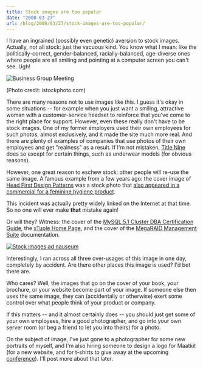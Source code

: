 ```yaml
---
title: Stock images are too popular
date: "2008-03-27"
url: /blog/2008/03/27/stock-images-are-too-popular/
---
```

<p>I have an ingrained (possibly even genetic) aversion to stock images.  Actually, not all stock: just the vacuous kind.  You know what I mean: like  the  politically-correct, gender-balanced, racially-balanced, age-diverse ones where people are all smiling and pointing at a computer screen you can't see.  Ugh!</p>

<p><img src='http://www.xaprb.com/media/2008/03/business_group_meeting.jpg' alt='Business Group Meeting' /></p>

<p>(Photo credit: istockphoto.com)</p>

<p>There are many reasons not to use images like this.  I guess it's okay in some situations -- for example when you just want a smiling, attractive woman with a customer-service headset to reinforce that you've come to the right place for support.  However, even these really don't have to be stock images.  One of my former employers used their own employees for such photos, almost exclusively, and it made the site much more real.  And there are plenty of examples of companies that use photos of their own employees and get "realness" as a result.  If I'm not mistaken, <a href="http://www.titlenine.com/">Title Nine</a> does so except for certain things, such as underwear models  (for obvious reasons).</p>

<p>However, one great reason to eschew stock: other people will re-use the same image.  A famous example from a few years ago: the cover image of <a href="http://www.oreilly.com/catalog/hfdesignpat/">Head First Design Patterns</a> was a stock photo that <a href="http://fishbowl.pastiche.org/2005/08/12/the_head_first_girls_double_life">also appeared in a commercial for a feminine hygiene product</a>.</p>

<p>This incident was actually pretty widely linked on the Internet at that time.  So no one will ever make <strong>that</strong> mistake again!</p>

<p>Or will they?  Witness: the cover of the <a href="http://www.lulu.com/content/1297960">MySQL 5.1 Cluster DBA Certification Guide</a>, the <a href="http://www.xtuple.com/">xTuple Home Page</a>, and the cover of the <a href="http://www.lsi.com/storage_home/products_home/internal_raid/megaraid_sas/megaraid_sas_8408e/index.html?remote=1">MegaRAID Management Suite</a> documentation.</p>

<p><a href='http://www.xaprb.com/media/2008/03/stock_images_ad_nauseum.jpg' title='Stock images ad nauseum'><img src='http://www.xaprb.com/media/2008/03/stock_images_ad_nauseum.thumbnail.jpg' alt='Stock images ad nauseum' /></a></p>

<p>Interestingly, I ran across all three over-usages of this image in one day, completely by accident.  Are there other places this image is used?  I'd bet there are.</p>

<p>Who cares?  Well, the images that go on the cover of your book, your brochure, or your website become part of your image.  If someone else then uses the same image, they can (accidentally or otherwise) exert some control over what people think of your product or company.</p>

<p>If this matters -- and it almost certainly does -- you should just get some of your own employees, hire a good photographer, and go into your own server room (or beg a friend to let you into theirs) for a photo.</p>

<p>On the subject of image, I've just gone to a photographer for some new portraits of myself, and I'm also hiring someone to design a logo for Maatkit (for a new website, and for t-shirts to give away at the upcoming <a href="http://www.mysqlconf.com/">conference</a>).  I'll post more about that later.</p>
